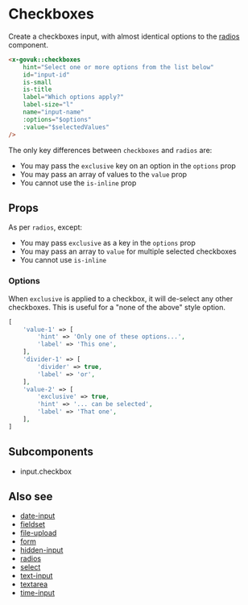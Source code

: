 # Checkboxes

Create a checkboxes input, with almost identical options to the [radios](radios.md) component.

```html
<x-govuk::checkboxes
    hint="Select one or more options from the list below"
    id="input-id"
    is-small
    is-title
    label="Which options apply?"
    label-size="l"
    name="input-name"
    :options="$options"
    :value="$selectedValues"
/>
```

The only key differences between `checkboxes` and `radios` are:

* You may pass the `exclusive` key on an option in the `options` prop
* You may pass an array of values to the `value` prop
* You cannot use the `is-inline` prop

## Props

As per `radios`, except:

* You may pass `exclusive` as a key in the `options` prop
* You may pass an array to `value` for multiple selected checkboxes
* You cannot use `is-inline`

### Options

When `exclusive` is applied to a checkbox, it will de-select any other checkboxes. This is useful for a "none of the above" style option.

```php
[
    'value-1' => [
        'hint' => 'Only one of these options...',
        'label' => 'This one',
    ],
    'divider-1' => [
        'divider' => true,
        'label' => 'or',
    ],
    'value-2' => [
        'exclusive' => true,
        'hint' => '... can be selected',
        'label' => 'That one',
    ],
]
```

## Subcomponents

* input.checkbox

## Also see

* [date-input](date-input.md)
* [fieldset](fieldset.md)
* [file-upload](file-upload.md)
* [form](form.md)
* [hidden-input](hidden-input.md)
* [radios](radios.md)
* [select](select.md)
* [text-input](text-input.md)
* [textarea](textarea.md)
* [time-input](time-input.md)

